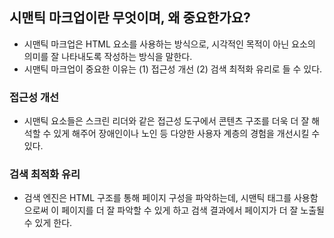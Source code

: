 ## **시맨틱 마크업이란 무엇이며, 왜 중요한가요?**

- 시맨틱 마크업은 HTML 요소를 사용하는 방식으로, 시각적인 목적이 아닌 요소의 의미를 잘 나타내도록 작성하는 방식을 말한다.
- 시맨틱 마크업이 중요한 이유는 (1) 접근성 개선 (2) 검색 최적화 유리로 들 수 있다.

### 접근성 개선

- 시맨틱 요소들은 스크린 리더와 같은 접근성 도구에서 콘텐츠 구조를 더욱 더 잘 해석할 수 있게 해주어 장애인이나 노인 등 다양한 사용자 계층의 경험을 개선시킬 수 있다.

### 검색 최적화 유리

- 검색 엔진은 HTML 구조를 통해 페이지 구성을 파악하는데, 시맨틱 태그를 사용함으로써 이 페이지를 더 잘 파악할 수 있게 하고 검색 결과에서 페이지가 더 잘 노출될 수 있게 한다.
